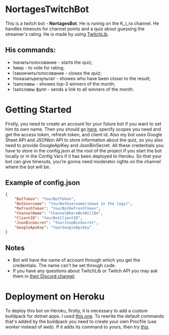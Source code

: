 # NortagesTwitchBot
This is a twitch bot - **NortagesBot**. He is runnig on the K_i_ra channel. He handles timeouts for channel points and a quiz about guessing the streamer's rating. He is made by using [TwitchLib](https://github.com/TwitchLib).

## His commands:
- !начатьголосование - starts the quiz;
- !ммр <num> - to vote for rating;
- !закончитьголосование - closes the quiz;
- !показатьрезультат <result> - showes who have been closer to the result;
- !залславы - showes top-3 winners of the month;
- !залславы фулл - sends a link to all winners of the month.
  
# Getting Started
Firstly, you need to create an account for your future bot if you want to set him its own name. Then you should go [here](https://twitchtokengenerator.com/), specify scopes you need and get the access token, refresh token, and client id. Also my bot uses Google Sheet API and JSONbin API to store information about the quiz, so you also need to provide GoogleApiKey and JsonBinSecret. All these credentials you have to store in the config.json at the root of the project if you start the bot locally or in the Config Vars if it has been deployed to Heroku. So that your bot can give timeouts, you're gonna need moderator rights on the channel where the bot will be.
## Example of config.json
```json
{
    "BotToken": "YourBotToken",
    "BotUsername": "YourBotUsername(shows in the logs)",
    "RefreshToken": "YourBotRefreshToken",
    "ChannelName": "ChannelWhereBotWillBe",
    "ClientID": "YourBotClientID",
    "JsonBinSecret": "YourJsonBinSecret",
    "GoogleApiKey": "YourGoogleApiKey"
}
```

## Notes
- Bot will have the name of account through which you get the credentials. The name can't be set through code.
- If you have any questions about TwitchLib or Twitch API you may ask them in [their Discord channel](https://discord.gg/8NXaEyV).
  
# Deployment on Heroku
To deploy this bot on Heroku, firstly, it is necessary to add a custom buildpack for dotnet apps. I used [this one](https://github.com/jincod/dotnetcore-buildpack.git). To rewrite the default commands that's added by the buildpack you need to create your own Procfile (use *worker* instead of *web*). If it adds its command to yours, then try [this](https://github.com/jincod/dotnetcore-buildpack/issues/111#issuecomment-643242377).

